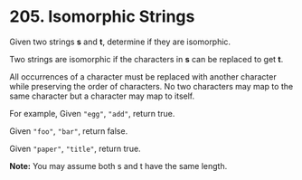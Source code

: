 # 205. Isomorphic Strings

Given two strings **s** and **t**, determine if they are isomorphic.

Two strings are isomorphic if the characters in **s** can be replaced to get **t**.

All occurrences of a character must be replaced with another character while preserving the order of characters. No two characters may map to the same character but a character may map to itself.

For example,
Given `"egg"`, `"add"`, return true.

Given `"foo"`, `"bar"`, return false.

Given `"paper"`, `"title"`, return true.

**Note:**
You may assume both s and t have the same length.
